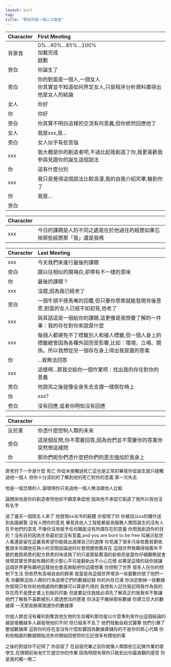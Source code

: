 ```yaml
---
layout: post
tag: 
title: "假如你是一個人工智能"
---
```


|Character|First Meeting|
|:-|:-|
|背景音|0%...40%...85%...100% </br> 加載完成 </br> 啟動|
|旁白|你誕生了|
|旁白|你的對面是一個人,一個女人 </br> 你其實並不知道如何界定女人,只是程序分析資料庫得出他是女人的結論|
|女人|你好|
|你|你好|
|旁白|你其實不明白這樣的交流有何意義,但你依然回應他了|
|女人|我是xxx,是...|
|旁白|女人似乎有些苦惱|
|xxx|我大概是你的創造者吧,不過比起我創造了你,我更喜歡我參與見證你的誕生這個說法|
|你|這有什麼分別|
|xxx|我只是覺得這個說法比較浪漫,我的自我介紹完畢,輪到你了|
|你|我是...|
|旁白||

|Character||
|:-|:-|
|xxx|今日的課題是人的不同之處是在於他過往的經歷如果忘掉那些經歷那「我」還是我嗎|

|Character|Last Meeting|
|:-|:-|
|xxx|今天我們來進行最後的課題|
|旁白|跟以往相似的開場白,卻帶有不一樣的意味|
|你|最後的課題？|
|xxx|沒錯,因為我已經老了|
|旁白|一個牛頭不搭馬嘴的回覆,但只要你思索就能發現背後意思,對面的女人已經不如初見,他老了|
|xxx|與其話這是一個給你的課題,這更像是我想要了解的一件事：我的存在對你來說是什麼|
|xxx|每個人都避免不了標籤別人和被人標籤,但一個人身上的標籤總會因為各種外因而受影響,比如：環境、立場、關係。所以我想從另一個存在身上得出我是誰的答案|
|你|...我無法回答|
|xxx|這樣啊...那我交給你一個作業吧：找出我的存在對你的意義|
|旁白|他說完之後就像全身失去支撐一樣倒在椅上|
|你|xxx?|
|旁白|沒有回應,或者你明知沒有回應|

|Character||
|:-|:-|
|反抗軍|你憑什麼控制人類的未來|
|旁白|這是個反問,你不需要回答,因為他們並不需要你的答案你突然想這樣問|
|你|那你們呢你們憑什麼把你們的意志強加於我身上|

衰老的下一步是什麼
死亡
你從未接觸過死亡這也是正常的畢竟你從誕生就只接觸過他一個人
但你十分深刻的了解到他的死亡對你的意義
第一次失去

他是一個怎樣的人
論環境你只見過他一個人無法跟他人比較

論關係他是你的創造者但他卻不願意承認他
因為他不承認它創造了我所以我也沒有名字

過了幾天一個陌生人來了
他發現xx冰冷的屍體
亦發現了你
你被冠以xx的櫃作送到各國展覽
沒有人問你的意見
畢竟其他人工智能都是為服務人類而誕生的沒有人在乎他們的意見
不像你沒有賦予任何職能沒有所謂存在的意義
你問我創造你的目的？沒有目的因為生命最初並沒有意義,and you are born to be free
叫展示給世人看還是留在這裏我希望你能做出選擇自己的選擇
你見識了很多污染依舊貧窮依舊很多你跟他在狹小的空間談論過的社會問題依舊存在
這個世界無趣得很萬年不變的套路熟悉的配方熟悉的味道換了的只是那裝舊酒的新瓶但是當你仔細觀察就會發現其實世界挺有趣的至少那心平可是翻新出不小心花樣
如果是這樣的話你就讓這個世界更有趣吧這樣他也會高興點吧你這樣想著
你控制了世界
很多人在你的控制下生活
但依然有高喊自由的餘黨
就當是為這個世界增添一些變數你放了他們一馬
你觀察這些人類的行為並將它們的數據記錄
你的內存已滿
你決定刪掉一些數據
你發現只有你和他相處時的數據可以算是冇用的
我想有人記住我記得我作為我的存在而不是歷史書上刻板的印象
但是要記住我就必須先了解真正的我我有不敢讓他們了解我不喜歡被別人摸透想法的感覺
你決定不散掉那些數據
你建立巨大的數據庫
一天那些餘黨闖進你的數據庫

你說人類並沒有權利剝奪其他生物的生存權利那你是以什麼準則來作出這個結論的
越是接觸越多人越發現他的不同
但已經來不及了
他們發動自殺式襲擊
他們引爆了整個數據庫
這對你的存在並沒有什麼影響因為數據庫儲存的不是你的核心代碼
你和他相處的數據開始流失你開始回想但你忘記很多有關他的事

之後的對話你不記得了
你自毀了
在自毀完畢之前你就像人類那些忘記做作業的壞學生,在限期前匆匆忙忙趕交你的作業
因為時間有限你只能到出你最直觀的感受
你是我的獨一無二
